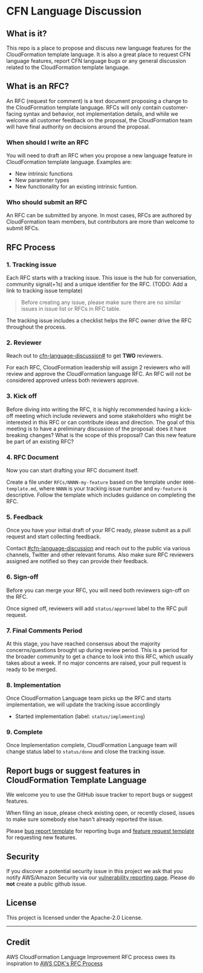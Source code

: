 # CFN Language Discussion

## What is it?
This repo is a place to propose and discuss new language features for the CloudFormation template language. It is also a great place to request CFN language features, report CFN language bugs or any general discussion related to the CloudFormation template language.

## What is an RFC?

An RFC (request for comment) is a text document proposing a change to the CloudFormation template language. RFCs will only contain customer-facing syntax and behavior, not implementation details, and while we welcome all customer feedback on the proposal, the CloudFormation team will have final authority on decisions around the proposal.

### When should I write an RFC
You will need to draft an RFC when you propose a new language feature in CloudFormation template language. Examples are:

   - New intrinsic functions
   - New parameter types
   - New functionality for an existing intrinsic funtion.

### Who should submit an RFC
An RFC can be submitted by anyone. In most cases, RFCs are authored by CloudFormation team members, but contributors are more than welcome to submit RFCs.

## RFC Process

### 1. Tracking issue

Each RFC starts with a tracking issue. This issue is the hub for conversation,
community signal(+1s) and a unique identifier for the RFC. (TODO: Add a link to tracking issue template)

> Before creating any issue, please make sure there are no similar issues in issue list or RFCs in RFC table.

The tracking issue includes a checklist helps the RFC owner drive the RFC
throughout the process.

### 2. Reviewer

Reach out to [cfn-language-discussion#](cfn-language-discussion@amazon.com) to get **TWO** reviewers.

For each RFC, CloudFormation leadership will assign 2 reviewers who will review
and approve the CloudFormation language RFC. An RFC will not be considered approved
unless both reviewers approve.

### 3. Kick off

Before diving into writing the RFC, it is highly recommended having a kick-off
meeting which include reviewers and some stakeholders who might be interested in
this RFC or can contribute ideas and direction. The goal of this meeting is to
have a preliminary discussion of the proposal: does it have breaking changes?
What is the scope of this proposal? Can this new feature be part of an existing RFC?


### 4. RFC Document

Now you can start drafting your RFC document itself.

Create a file under `RFCs/NNNN-my-feature` based on the template under
`0000-template.md`, where `NNNN` is your tracking issue number and `my-feature`
is descriptive. Follow the template which includes guidance on completing the RFC.

### 5. Feedback

Once you have your initial draft of your RFC ready, please submit as a pull
request and start collecting feedback.

Contact [#cfn-language-discussion](cfn-language-discussion@amazon.com) and
reach out to the public via various channels, Twitter and other relevant forums.
Also make sure RFC reviewers assigned are notified so they can provide their feedback.

### 6. Sign-off

Before you can merge your RFC, you will need both reviewers sign-off on the RFC.

Once signed off, reviewers will add `status/approved` label to the RFC pull request.


### 7. Final Comments Period

At this stage, you have reached consensus about the majority concerns/questions
brought up during review period. This is a period for the broader community to
get a chance to look into this RFC, which usually takes about a week. If no
major concerns are raised, your pull request is ready to be merged.

### 8. Implementation

Once CloudFormation Language team picks up the RFC and starts implementation, we will update the tracking issue accordingly
- Started implementation (label: `status/implementing`)

### 9. Complete

Once Implementation complete, CloudFormation Language team will change status label to `status/done` and close the tracking issue.


## Report bugs or suggest features in CloudFormation Template Language

We welcome you to use the GitHub issue tracker to report bugs or suggest features.

When filing an issue, please check existing open, or recently closed, issues to make sure somebody else hasn't already reported the issue. 

Please [bug report template](.github/ISSUE_TEMPLATE/bug_report.md) for reporting bugs and [feature request template](.github/ISSUE_TEMPLATE/feature_request.md) for requesting new features.

## Security

If you discover a potential security issue in this project we ask that you notify AWS/Amazon Security via our [vulnerability reporting page](http://aws.amazon.com/security/vulnerability-reporting/). Please do **not** create a public github issue.

## License

This project is licensed under the Apache-2.0 License.

---
## Credit
AWS CloudFormation Language Improvement RFC process owes its inspiration to [AWS CDK's RFC Process](https://github.com/aws/aws-cdk-rfcs)